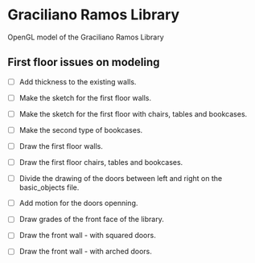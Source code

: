 # Graciliano Ramos Library
OpenGL model of the Graciliano Ramos Library

## First floor issues on modeling

- [ ] Add thickness to the existing walls.

- [ ] Make the sketch for the first floor walls.

- [ ] Make the sketch for the first floor with chairs, tables and bookcases.

- [ ] Make the second type of bookcases.

- [ ] Draw the first floor walls.

- [ ] Draw the first floor chairs, tables and bookcases.

- [ ] Divide the drawing of the doors between left and right on the basic_objects file.

- [ ] Add motion for the doors openning.

- [ ] Draw grades of the front face of the library.

- [ ] Draw the front wall - with squared doors.

- [ ] Draw the front wall - with arched doors.
